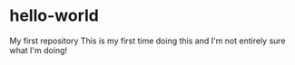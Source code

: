 # hello-world
My first repository
This is my first time doing this and I'm not entirely sure what I'm doing!
